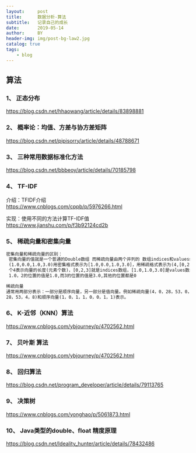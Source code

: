 ```yaml
---
layout:     post
title:      数据分析-算法
subtitle:   记录自己的成长
date:       2019-05-14
author:     BY
header-img: img/post-bg-law2.jpg
catalog: true
tags:
    - blog
---
```



## 算法

### 1、  正态分布

https://blog.csdn.net/hhaowang/article/details/83898881

### 2、 概率论：均值、方差与协方差矩阵

https://blog.csdn.net/pipisorry/article/details/48788671

### 3、  三种常用数据标准化方法 

https://blog.csdn.net/bbbeoy/article/details/70185798

### 4、  TF-IDF
介绍：TFIDF介绍  
https://www.cnblogs.com/cppb/p/5976266.html

实现：使用不同的方法计算TF-IDF值  
https://www.jianshu.com/p/f3b92124cd2b

### 5、 稀疏向量和密集向量



```tex
密集向量和稀疏向量的区别：
 密集向量的值就是一个普通的Double数组 而稀疏向量由两个并列的 数组indices和values组成 例如：向量
 (1.0,0.0,1.0,3.0)用密集格式表示为[1.0,0.0,1.0,3.0]，用稀疏格式表示为(4,[0,2,3],[1.0,1.0,3.0]) 第一
 个4表示向量的长度(元素个数)，[0,2,3]就是indices数组，[1.0,1.0,3.0]是values数组 表示向量0的位置的值是
 1.0，2的位置的值是1.0,而3的位置的值是3.0,其他的位置都是0

稀疏向量
通常用两部分表示：一部分是顺序向量，另一部分是值向量。例如稀疏向量(4，0，28，53，0，0，4，8)可用值向量(4，
28，53，4，8)和顺序向量(1，0，1，1，0，0，1，1)表示。
```



### 6、  K-近邻（KNN）算法 

https://www.cnblogs.com/ybjourney/p/4702562.html



### 7、  贝叶斯 算法 

https://www.cnblogs.com/ybjourney/p/4702562.html



### 8、  回归算法 

https://blog.csdn.net/program_developer/article/details/79113765



### 9、  决策树 

https://www.cnblogs.com/yonghao/p/5061873.html



### 10、  Java类型的double、float 精度原理 

https://blog.csdn.net/Ideality_hunter/article/details/78432486

